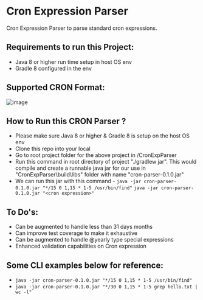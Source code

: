 # Cron Expression Parser
Cron Expression Parser to parse standard cron expressions.

## Requirements to run this Project:
* Java 8 or higher run time setup in host OS env
* Gradle 8 configured in the env

## Supported CRON Format:
![image](https://github.com/dhaval-panjwani/cron-expression-parser/assets/16946179/ceeaf227-3496-4027-b3ad-b3a15ab160a8)


## How to Run this CRON Parser ?
* Please make sure Java 8 or higher & Gradle 8 is setup on the host OS env
* Clone this repo into your local
* Go to root project folder for the above project in /CronExpParser
* Run this command in root directory of project "./gradlew jar". This would compile and create a runnable java jar for our use in "CronExpParser\build\libs" folder with name "cron-parser-0.1.0.jar"
* We can run this jar with this command -  `java -jar cron-parser-0.1.0.jar "*/15 0 1,15 * 1-5 /usr/bin/find"` `java -jar cron-parser-0.1.0.jar "<cron expression>"`


## To Do's:
* Can be augmented to handle less than 31 days months
* Can improve test coverage to make it exhaustive
* Can be augmented to handle @yearly type special expressions 
* Enhanced validation capabilities on Cron expression


## Some CLI examples below for reference:

* `java -jar cron-parser-0.1.0.jar "*/15 0 1,15 * 1-5 /usr/bin/find"`
* `java -jar cron-parser-0.1.0.jar "*/30 0 1,15 * 1-5 grep hello.txt | wc -l"`
